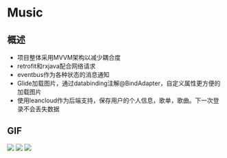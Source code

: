 # Music
## 概述
* 项目整体采用MVVM架构以减少耦合度
* retrofit和rxjava配合网络请求
* eventbus作为各种状态的消息通知
* Glide加载图片，通过databinding注解@BindAdapter，自定义属性更方便的加载图片
* 使用leancloud作为后端支持，保存用户的个人信息，歌单，歌曲。下一次登录不会丢失数据
## GIF
![](http://ww1.sinaimg.cn/mw690/006nwaiFly1g6b8vjl7t2g30a00i6kjl.gif)
![](http://ww1.sinaimg.cn/mw690/006nwaiFly1g6b9ldi8mmg30a00i6b2a.gif)
![](https://github.com/kiritoj/Music/blob/master/HU%7DXI%608ZZFXTP9X%25%5D2M%24KA.png)
